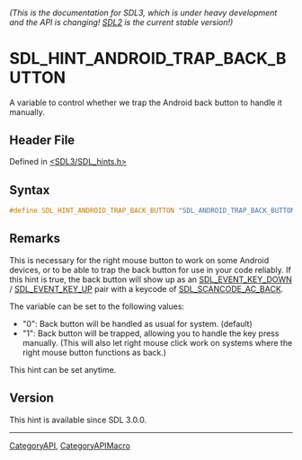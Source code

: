 ###### (This is the documentation for SDL3, which is under heavy development and the API is changing! [SDL2](https://wiki.libsdl.org/SDL2/) is the current stable version!)
# SDL_HINT_ANDROID_TRAP_BACK_BUTTON

A variable to control whether we trap the Android back button to handle it manually.

## Header File

Defined in [<SDL3/SDL_hints.h>](https://github.com/libsdl-org/SDL/blob/main/include/SDL3/SDL_hints.h)

## Syntax

```c
#define SDL_HINT_ANDROID_TRAP_BACK_BUTTON "SDL_ANDROID_TRAP_BACK_BUTTON"
```

## Remarks

This is necessary for the right mouse button to work on some Android
devices, or to be able to trap the back button for use in your code
reliably. If this hint is true, the back button will show up as an
[SDL_EVENT_KEY_DOWN](SDL_EVENT_KEY_DOWN) /
[SDL_EVENT_KEY_UP](SDL_EVENT_KEY_UP) pair with a keycode of
[SDL_SCANCODE_AC_BACK](SDL_SCANCODE_AC_BACK).

The variable can be set to the following values:

- "0": Back button will be handled as usual for system. (default)
- "1": Back button will be trapped, allowing you to handle the key press
  manually. (This will also let right mouse click work on systems where the
  right mouse button functions as back.)

This hint can be set anytime.

## Version

This hint is available since SDL 3.0.0.

----
[CategoryAPI](CategoryAPI), [CategoryAPIMacro](CategoryAPIMacro)

